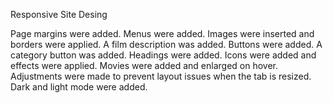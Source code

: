 Responsive Site Desing

Page margins were added.
Menus were added.
Images were inserted and borders were applied.
A film description was added.
Buttons were added.
A category button was added.
Headings were added.
Icons were added and effects were applied.
Movies were added and enlarged on hover.
Adjustments were made to prevent layout issues when the tab is resized.
Dark and light mode were added.
